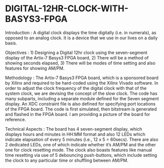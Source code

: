 # DIGITAL-12HR-CLOCK-WITH-BASYS3-FPGA

Introduction : A digital clock displays the time digitally (i.e. in numerals), as opposed to an analog clock. It is a device that we use in our lives on a daily basis.

Objectives : 1) Designing a Digital 12hr clock using the seven-segment display of the Artix-7 Basys3 FPGA board, 2) There will be a method of showing seconds elapsed, 3) There will be modes of time setting and also features for showing AM/PM. 

Methodology :  The Artix-7 Basys3 FPGA board, which is a sponsored board by Xilinx and required to be hard-coded using the Xilinx Vivado software. In order to adjust the clock frequency of the digital clock with that of the system clock, we are devising the concept of the slow clock. The code has many subparts, including a separate module defined for the Seven segment display. An XDC constraint file is also defined for specifying port locations of the FPGA board. The code is first simulated, then bitstream is generated and flashed in the FPGA board.  I am providing a picture of the board for reference.
 
Technical Aspects : The board has 4 seven-segment display, which displays hours and minutes in HH:MM format and also 12 LEDs which indicate elapsation of every 5 minutes (i.e., 12 x 5 = 60secs). There are also 2 dedicated LEDs, one of which indicate whether it’s AM/PM and the other one for clock resetting mode. The clock also boasts features like manual time resetting via use of 5 debouncing push-buttons, which include setting the clock to any particular time or shuffling between AM/PM.
